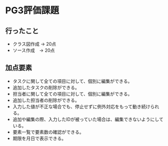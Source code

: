 # PG3評価課題

## 行ったこと
+ クラス図作成 → 20点
+ ソース作成　→ 20点

## 加点要素
+ タスクに関して全ての項目に対して、個別に編集ができる。
+ 追加したタスクの削除ができる。
+ 担当者に関して全ての項目に対して、個別に編集ができる。
+ 追加した担当者の削除ができる。
+ 入力した値が不正な場合でも、停止せずに例外対応をもって動き続けられる。
+ 追加や編集の際、入力したIDが被っていた場合は、編集できないようにしている。
+ 要素一覧で要素数の確認ができる。
+ 期限を月日で表示できる。